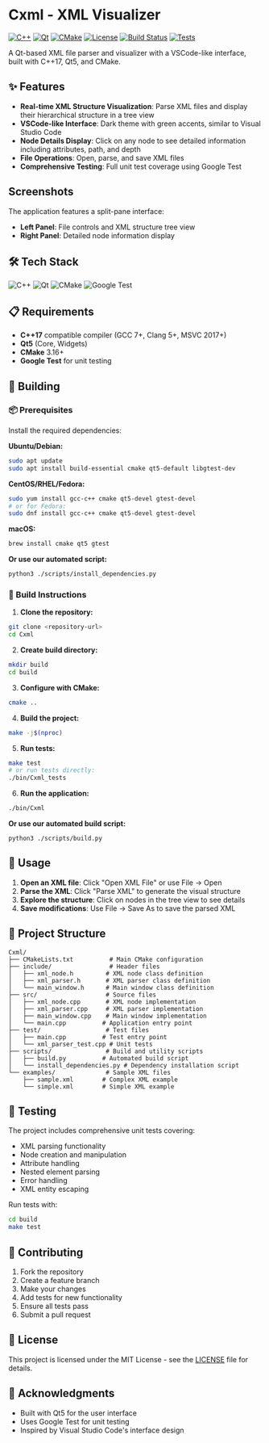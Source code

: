 # Cxml - XML Visualizer

[![C++](https://img.shields.io/badge/C++-17-blue.svg?style=flat&logo=c%2B%2B)](https://isocpp.org/)
[![Qt](https://img.shields.io/badge/Qt-5.12+-green.svg?style=flat&logo=qt)](https://www.qt.io/)
[![CMake](https://img.shields.io/badge/CMake-3.16+-red.svg?style=flat&logo=cmake)](https://cmake.org/)
[![License](https://img.shields.io/badge/License-MIT-yellow.svg?style=flat)](LICENSE)
[![Build Status](https://img.shields.io/badge/Build-Passing-brightgreen.svg?style=flat)](https://github.com/yourusername/Cxml)
[![Tests](https://img.shields.io/badge/Tests-Passing-brightgreen.svg?style=flat)](https://github.com/yourusername/Cxml)

A Qt-based XML file parser and visualizer with a VSCode-like interface, built with C++17, Qt5, and CMake.

## ✨ Features

- **Real-time XML Structure Visualization**: Parse XML files and display their hierarchical structure in a tree view
- **VSCode-like Interface**: Dark theme with green accents, similar to Visual Studio Code
- **Node Details Display**: Click on any node to see detailed information including attributes, path, and depth
- **File Operations**: Open, parse, and save XML files
- **Comprehensive Testing**: Full unit test coverage using Google Test

## Screenshots

The application features a split-pane interface:
- **Left Panel**: File controls and XML structure tree view
- **Right Panel**: Detailed node information display

## 🛠️ Tech Stack

![C++](https://img.shields.io/badge/C++-17-blue?style=for-the-badge&logo=c%2B%2B&logoColor=white)
![Qt](https://img.shields.io/badge/Qt-5.12+-green?style=for-the-badge&logo=qt&logoColor=white)
![CMake](https://img.shields.io/badge/CMake-3.16+-red?style=for-the-badge&logo=cmake&logoColor=white)
![Google Test](https://img.shields.io/badge/Google_Test-1.11+-orange?style=for-the-badge&logo=google&logoColor=white)

## 📋 Requirements

- **C++17** compatible compiler (GCC 7+, Clang 5+, MSVC 2017+)
- **Qt5** (Core, Widgets)
- **CMake** 3.16+
- **Google Test** for unit testing

## 🚀 Building

### 📦 Prerequisites

Install the required dependencies:

**Ubuntu/Debian:**
```bash
sudo apt update
sudo apt install build-essential cmake qt5-default libgtest-dev
```

**CentOS/RHEL/Fedora:**
```bash
sudo yum install gcc-c++ cmake qt5-devel gtest-devel
# or for Fedora:
sudo dnf install gcc-c++ cmake qt5-devel gtest-devel
```

**macOS:**
```bash
brew install cmake qt5 gtest
```

**Or use our automated script:**
```bash
python3 ./scripts/install_dependencies.py
```

### 🔨 Build Instructions

1. **Clone the repository:**
```bash
git clone <repository-url>
cd Cxml
```

2. **Create build directory:**
```bash
mkdir build
cd build
```

3. **Configure with CMake:**
```bash
cmake ..
```

4. **Build the project:**
```bash
make -j$(nproc)
```

5. **Run tests:**
```bash
make test
# or run tests directly:
./bin/Cxml_tests
```

6. **Run the application:**
```bash
./bin/Cxml
```

**Or use our automated build script:**
```shell
python3 ./scripts/build.py
```

## 🎯 Usage

1. **Open an XML file**: Click "Open XML File" or use File → Open
2. **Parse the XML**: Click "Parse XML" to generate the visual structure
3. **Explore the structure**: Click on nodes in the tree view to see details
4. **Save modifications**: Use File → Save As to save the parsed XML

## 📁 Project Structure

```
Cxml/
├── CMakeLists.txt          # Main CMake configuration
├── include/                # Header files
│   ├── xml_node.h         # XML node class definition
│   ├── xml_parser.h       # XML parser class definition
│   └── main_window.h      # Main window class definition
├── src/                   # Source files
│   ├── xml_node.cpp       # XML node implementation
│   ├── xml_parser.cpp     # XML parser implementation
│   ├── main_window.cpp    # Main window implementation
│   └── main.cpp          # Application entry point
├── test/                  # Test files
│   ├── main.cpp          # Test entry point
│   └── xml_parser_test.cpp # Unit tests
├── scripts/               # Build and utility scripts
│   ├── build.py          # Automated build script
│   └── install_dependencies.py # Dependency installation script
└── examples/              # Sample XML files
    ├── sample.xml        # Complex XML example
    └── simple.xml        # Simple XML example
```

## 🧪 Testing

The project includes comprehensive unit tests covering:

- XML parsing functionality
- Node creation and manipulation
- Attribute handling
- Nested element parsing
- Error handling
- XML entity escaping

Run tests with:
```bash
cd build
make test
```

## 🤝 Contributing

1. Fork the repository
2. Create a feature branch
3. Make your changes
4. Add tests for new functionality
5. Ensure all tests pass
6. Submit a pull request

## 📄 License

This project is licensed under the MIT License - see the [LICENSE](LICENSE) file for details.

## 🙏 Acknowledgments

- Built with Qt5 for the user interface
- Uses Google Test for unit testing
- Inspired by Visual Studio Code's interface design 